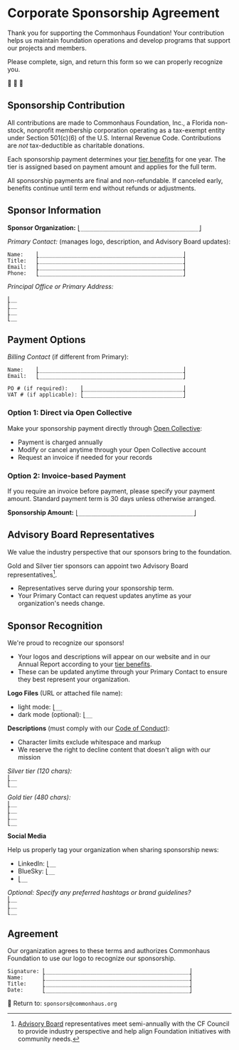 # Corporate Sponsorship Agreement

Thank you for supporting the Commonhaus Foundation!
Your contribution helps us maintain foundation operations and develop programs that support our projects and members.

Please complete, sign, and return this form so we can properly recognize you.

🙏 🫶 🚀

## Sponsorship Contribution

All contributions are made to Commonhaus Foundation, Inc., a Florida non-stock, nonprofit membership corporation operating as a tax-exempt entity under Section 501(c)(6) of the U.S. Internal Revenue Code.
Contributions are *not* tax-deductible as charitable donations.

Each sponsorship payment determines your [tier benefits](https://www.commonhaus.org/about/sponsorship.html) for one year.
The tier is assigned based on payment amount and applies for the full term.

All sponsorship payments are final and non-refundable.
If canceled early, benefits continue until term end without refunds or adjustments.

## Sponsor Information

**Sponsor Organization:** `⎣_____________________________________⎦`  

*Primary Contact:* (manages logo, description, and Advisory Board updates):

`Name:    ⎣_____________________________________________⎦`  
`Title:   ⎣_____________________________________________⎦`  
`Email:   ⎣_____________________________________________⎦`  
`Phone:   ⎣_____________________________________________⎦`  

*Principal Office or Primary Address:*

`⎣__`  
`⎣__`  
`⎣__`  
`⎣__`  

## Payment Options

*Billing Contact* (if different from Primary):  

`Name:    ⎣_____________________________________________⎦`  
`Email:   ⎣_____________________________________________⎦`  

`PO # (if required):    ⎣_______________________________⎦`  
`VAT # (if applicable): ⎣_______________________________⎦`  

### Option 1: Direct via Open Collective

Make your sponsorship payment directly through [Open Collective][]:

- Payment is charged annually
- Modify or cancel anytime through your Open Collective account
- Request an invoice if needed for your records

### Option 2: Invoice-based Payment

If you require an invoice before payment, please specify your payment amount.
Standard payment term is 30 days unless otherwise arranged.

**Sponsorship Amount:** `⎣____________________________________⎦`  

## Advisory Board Representatives

We value the industry perspective that our sponsors bring to the foundation.

Gold and Silver tier sponsors can appoint two Advisory Board representatives[^1].

- Representatives serve during your sponsorship term.
- Your Primary Contact can request updates anytime as your organization's needs change.

[^1]: [Advisory Board](https://www.commonhaus.org/bylaws/cf-advisory-board.html) representatives meet semi-annually with the CF Council to provide industry perspective and help align Foundation initiatives with community needs.

<!-- break -->
## Sponsor Recognition

We're proud to recognize our sponsors!

- Your logos and descriptions will appear on our website and in our Annual Report according to your [tier benefits](./README.md).
- These can be updated anytime through your Primary Contact to ensure they best represent your organization.

**Logo Files** (URL or attached file name):  

- light mode: `⎣__`  
- dark mode (optional): `⎣__`  

**Descriptions** (must comply with our [Code of Conduct][]):

- Character limits exclude whitespace and markup
- We reserve the right to decline content that doesn't align with our mission

*Silver tier (120 chars):*  
`⎣__`  
`⎣__`  

*Gold tier (480 chars):*  
`⎣__`  
`⎣__`  
`⎣__`  
`⎣__`  

**Social Media**

Help us properly tag your organization when sharing sponsorship news:

- LinkedIn: `⎣__`
- BlueSky: `⎣__`
- `⎣__`

*Optional: Specify any preferred hashtags or brand guidelines?*  
`⎣__`  
`⎣__`  
`⎣__`  

## Agreement

Our organization agrees to these terms and authorizes Commonhaus Foundation to use our logo to recognize our sponsorship.

`Signature: ⎣_____________________________________________⎦`  
`Name:      ⎣_____________________________________________⎦`  
`Title:     ⎣_____________________________________________⎦`  
`Date:      ⎣_____________________________________________⎦`  

📩 Return to: `sponsors@commonhaus.org`

[Open Collective]: https://opencollective.com/commonhaus-foundation
[Code of Conduct]: https://www.commonhaus.org/policies/code-of-conduct/

